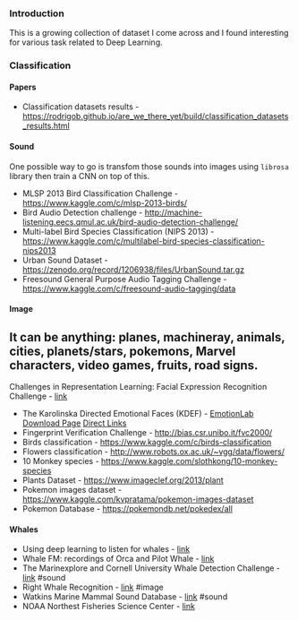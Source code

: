 ### Introduction
This is a growing collection of dataset I come across and I found interesting for various task related to Deep Learning.

### Classification

#### Papers
- Classification datasets results - https://rodrigob.github.io/are_we_there_yet/build/classification_datasets_results.html

#### Sound
One possible way to go is transfom those sounds into images using `librosa` library then train a CNN on top of this.
- MLSP 2013 Bird Classification Challenge - https://www.kaggle.com/c/mlsp-2013-birds/
- Bird Audio Detection challenge - http://machine-listening.eecs.qmul.ac.uk/bird-audio-detection-challenge/
- Multi-label Bird Species Classification (NIPS 2013) - https://www.kaggle.com/c/multilabel-bird-species-classification-nips2013
- Urban Sound Dataset - https://zenodo.org/record/1206938/files/UrbanSound.tar.gz
- Freesound General Purpose Audio Tagging Challenge - https://www.kaggle.com/c/freesound-audio-tagging/data

#### Image
It can be anything: planes, machineray, animals, cities, planets/stars, pokemons, Marvel characters, video games, fruits, road signs.
- 
Challenges in Representation Learning: Facial Expression Recognition Challenge - [link](https://www.kaggle.com/c/challenges-in-representation-learning-facial-expression-recognition-challenge/)
- The Karolinska Directed Emotional Faces (KDEF) - [EmotionLab](http://www.emotionlab.se/kdef/) [Download Page](http://kdef.se/download-2/index.html) [Direct Links](http://kdef.se/download-2/7Yri1UsotH.html)
- Fingerprint Verification Challenge - http://bias.csr.unibo.it/fvc2000/
- Birds classification - https://www.kaggle.com/c/birds-classification
- Flowers classification - http://www.robots.ox.ac.uk/~vgg/data/flowers/
- 10 Monkey species - https://www.kaggle.com/slothkong/10-monkey-species
- Plants Dataset - https://www.imageclef.org/2013/plant
- Pokemon images dataset - https://www.kaggle.com/kvpratama/pokemon-images-dataset
- Pokemon Database - https://pokemondb.net/pokedex/all

#### Whales
- Using deep learning to listen for whales - [link](http://danielnouri.org/notes/2014/01/10/using-deep-learning-to-listen-for-whales/)
- Whale FM: recordings of Orca and Pilot Whale - [link](https://whale.fm/)
- The Marinexplore and Cornell University Whale Detection Challenge - [link](https://www.kaggle.com/c/whale-detection-challenge/data) #sound
- Right Whale Recognition - [link](https://www.kaggle.com/c/noaa-right-whale-recognition/data) #image
- Watkins Marine Mammal Sound Database - [link](https://cis.whoi.edu/science/B/whalesounds/index.cfm) #sound
- NOAA Northest Fisheries Science Center - [link](https://www.nefsc.noaa.gov/psb/acoustics/sounds.html)

